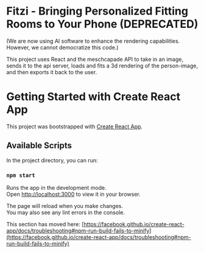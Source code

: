# Fitzi - Bringing Personalized Fitting Rooms to Your Phone (DEPRECATED)

(We are now using AI software to enhance the rendering capabilities. However, we cannot democratize this code.)

This project uses React and the meschcapade API to take in an image, sends it to the api server, loads and fits a 3d rendering of the person-image, and then exports it back to the user. 

# Getting Started with Create React App

This project was bootstrapped with [Create React App](https://github.com/facebook/create-react-app).

## Available Scripts

In the project directory, you can run:

### `npm start`

Runs the app in the development mode.\
Open [http://localhost:3000](http://localhost:3000) to view it in your browser.

The page will reload when you make changes.\
You may also see any lint errors in the console.


This section has moved here: [https://facebook.github.io/create-react-app/docs/troubleshooting#npm-run-build-fails-to-minify](https://facebook.github.io/create-react-app/docs/troubleshooting#npm-run-build-fails-to-minify)

